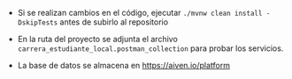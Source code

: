 - Si se realizan cambios en el código, ejecutar ``./mvnw clean install -DskipTests`` antes de subirlo al repositorio 


- En la ruta del proyecto se adjunta el archivo ``carrera_estudiante_local.postman_collection``
para probar los servicios.


- La base de datos se almacena en https://aiven.io/platform